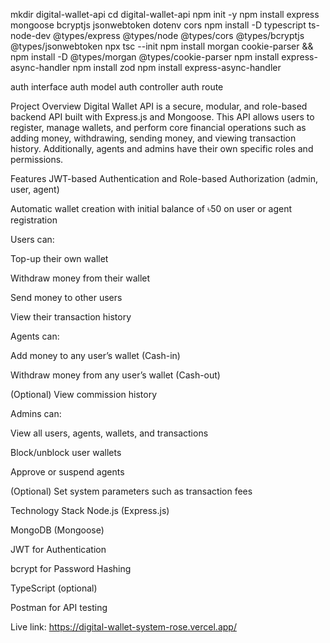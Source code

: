 <!-- project setup url -->
mkdir digital-wallet-api
cd digital-wallet-api
npm init -y
npm install express mongoose bcryptjs jsonwebtoken dotenv cors
npm install -D typescript ts-node-dev @types/express @types/node @types/cors @types/bcryptjs @types/jsonwebtoken
npx tsc --init
npm install morgan cookie-parser && npm install -D @types/morgan @types/cookie-parser
npm install express-async-handler
npm install zod
npm install express-async-handler






<!-- file stucture ready -->
auth interface
auth model
auth controller
auth route



Project Overview
Digital Wallet API is a secure, modular, and role-based backend API built with Express.js and Mongoose.
This API allows users to register, manage wallets, and perform core financial operations such as adding money, withdrawing, sending money, and viewing transaction history.
Additionally, agents and admins have their own specific roles and permissions.

Features
JWT-based Authentication and Role-based Authorization (admin, user, agent)

Automatic wallet creation with initial balance of ৳50 on user or agent registration

Users can:

Top-up their own wallet

Withdraw money from their wallet

Send money to other users

View their transaction history

Agents can:

Add money to any user’s wallet (Cash-in)

Withdraw money from any user’s wallet (Cash-out)

(Optional) View commission history

Admins can:

View all users, agents, wallets, and transactions

Block/unblock user wallets

Approve or suspend agents

(Optional) Set system parameters such as transaction fees

Technology Stack
Node.js (Express.js)

MongoDB (Mongoose)

JWT for Authentication

bcrypt for Password Hashing

TypeScript (optional)

Postman for API testing


Live link: https://digital-wallet-system-rose.vercel.app/